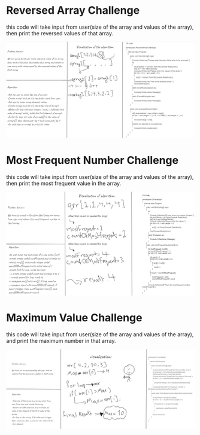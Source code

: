 # Reversed Array Challenge
this code will take input from user(size of the array and values of the array), 
then print the reversed values of that array.

![Whitboard for ReversedArray](Images/ReversedArray.png)

# Most Frequent Number Challenge
this code will take input from user(size of the array and values of the array), 
then print the most frequent value in the array.

![Whitboard for MostFrequentNumber](Images/MostFrequentNumber.png)

# Maximum Value Challenge
this code will take input from user(size of the array and values of the array),
and print the maximum number in that array.

![Whitboard for MaxValue](Images/Maximum-Value.png)